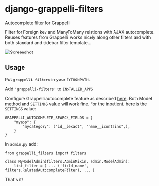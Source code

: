 django-grappelli-filters
====================================

Autocomplete filter for Grappelli

Filter for Foreign key and ManyToMany relations with AJAX autocomplete. Reuses features from Grappelli, works nicely along other filters and with both standard and sidebar filter template...

![Screenshot](docs_img/screensgot.png)

## Usage

Put `grappelli-filters` in your `PYTHONPATH`.

Add `'grappelli-filters'` to `INSTALLED_APPS`

Configure Grappelli autocomplete feature as described [here](https://django-grappelli.readthedocs.org/en/latest/customization.html#autocomplete-lookups). Both Model method and `SETTINGS` value will work fine. For the inpatient, here is the `SETTINGS` value:

    GRAPPELLI_AUTOCOMPLETE_SEARCH_FIELDS = {
        "myapp": {
            "mycategory": ("id__iexact", "name__icontains",),
        }
    }


In `admin.py` add:

    from grappelli_filters import filters
 
    class MyModelAdmin(filters.AdminMixin, admin.ModelAdmin):
        list_filter = ( ... ('field_name', filters.RelatedAutocompleteFilter), ... )
        
        
That's it!
